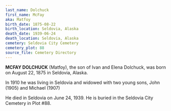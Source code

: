 ```yaml
---
last_name: Dolchuck
first_name: McFay
aka: Matfoy
birth_date: 1875-08-22
birth_location: Seldovia, Alaska
death_date: 1939-06-24
death_location: Seldovia, Alaska
cemetery: Seldovia City Cemetery
cemetery_plot: 88
source_file: Cemetery Directory
---
```

**MCFAY DOLCHUCK** (Matfoy), the son of Ivan and Elena Dolchuck, was born on August 22, 1875 in Seldovia, Alaska. 

In 1910 he was living in Seldovia and widowed with two young sons, John (1905) and Michael (1907)

He died in Seldovia on June 24, 1939. He is buried in the Seldovia City Cemetery in Plot #88.  

